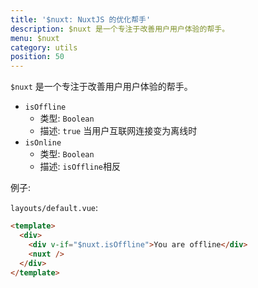 ```yaml
---
title: '$nuxt: NuxtJS 的优化帮手'
description: $nuxt 是一个专注于改善用户用户体验的帮手。
menu: $nuxt
category: utils
position: 50
---
```


`$nuxt` 是一个专注于改善用户用户体验的帮手。

- `isOffline`
  - 类型: `Boolean`
  - 描述: `true` 当用户互联网连接变为离线时
- `isOnline`
  - 类型: `Boolean`
  - 描述: `isOffline`相反

例子:

`layouts/default.vue`:

```html
<template>
  <div>
    <div v-if="$nuxt.isOffline">You are offline</div>
    <nuxt />
  </div>
</template>
```
